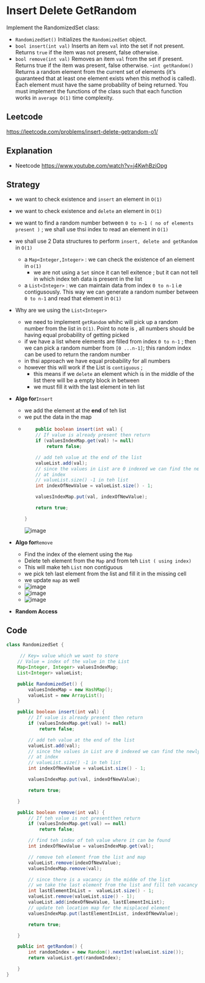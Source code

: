 # Insert Delete GetRandom

Implement the RandomizedSet class:

- `RandomizedSet()` Initializes the `RandomizedSet` object.
- `bool insert(int val)` Inserts an item `val` into the set if not present. Returns `true` if the item was not present, false otherwise.
- `bool remove(int val)` Removes an item `val` from the set if present. Returns true if the item was present, false otherwise.
-`int getRandom()` Returns a random element from the current set of elements (it's guaranteed that at least one element exists when this method is called). Each element must have the same probability of being returned.
You must implement the functions of the class such that each function works in `average O(1)` time complexity.

## Leetcode 
https://leetcode.com/problems/insert-delete-getrandom-o1/

## Explanation 
- Neetcode https://www.youtube.com/watch?v=j4KwhBziOpg

## Strategy 

- we want to check existence and `insert` an element in `O(1)`
- we want to check existence and `delete` an element in `O(1)`
- we want to find a random number between `0 to n-1 ( no of elements present )` ;  we shall use thsi index to read an element in `O(1)`


- we shall use 2 Data structures to perform `insert, delete and getRandom` in `O(1)` 
  - a `Map<Integer,Integer>` : we can check the existence of an element in `o(1)`
     - we are not using a `Set` since it can tell exitence ; but it can not tell in which index teh data is present in the list 
  - a `List<Integer>` : we can maintain data from index `0 to n-1` i.e contigusously. This way we can generate a random number between `0 to n-1` and read that element in `O(1)`

- Why are we using the `List<Integer>`
  - we need to implement `getRandom` whihc will pick up a random number from the list in `O(1)`. Point to note is , all numbers should be having equal probability of getting picked
  - if we have a list where elements are filled from index `0 to n-1` ; then we can pick a random number from `[0 ...n-1]`; this random index can be used to return the random number 
  - in thsi approach we have equal probability for all numbers 
  - however this will work if the List is `contiguous` ; 
    - this means if we `delete` an element which is in the middle of the list there will be a empty block in between 
    - we must fill it with the last element in teh list 

- **Algo for**`Insert`
  - we add the element at the **end** of teh list 
  - we put the data in the map 
  - ````java
    	public boolean insert(int val) {
		// If value is already present then return 
		if (valuesIndexMap.get(val) != null)
			return false;

		// add teh value at the end of the list
		valueList.add(val);
		// since the values in List are 0 indexed we can find the newly inserted valie
		// at index
		// valueList.size() -1 in teh list
		int indexOfNewValue = valueList.size() - 1;

		valuesIndexMap.put(val, indexOfNewValue);

		return true;

	}
    ````
    ![image](https://user-images.githubusercontent.com/8110582/178323938-1527c1bb-8067-47ed-8034-455b82b9711b.png)

- **Algo for**`Remove` 
  - Find the index of the element using the `Map`
  - Delete teh element from the `Map` and from teh `List ( using index)`
  - This will make teh `List` non contiguous 
  - we pick teh last element from the list and fill it in the missing cell 
  - we update `map` as well
  - ![image](https://user-images.githubusercontent.com/8110582/178324000-ecf32ddf-aea5-49fe-a706-af31388a4767.png)
  - ![image](https://user-images.githubusercontent.com/8110582/178324036-88828a45-1d8b-4481-95e2-be35d4284696.png)
  - ![image](https://user-images.githubusercontent.com/8110582/178324082-1b8a72c3-c1b6-4d8c-bb5d-6890487c8055.png)

- **Random Access** 


## Code
````java
class RandomizedSet {
    
     // Key= value which we want to store
	// Value = index of the value in the List
	Map<Integer, Integer> valuesIndexMap;
	List<Integer> valueList;

	public RandomizedSet() {
		valuesIndexMap = new HashMap();
		valueList = new ArrayList();
	}

	public boolean insert(int val) {
		// If value is already present then return 
		if (valuesIndexMap.get(val) != null)
			return false;

		// add teh value at the end of the list
		valueList.add(val);
		// since the values in List are 0 indexed we can find the newly inserted valie
		// at index
		// valueList.size() -1 in teh list
		int indexOfNewValue = valueList.size() - 1;

		valuesIndexMap.put(val, indexOfNewValue);

		return true;

	}

	public boolean remove(int val) {
		// If teh value is not presentthen return 
		if (valuesIndexMap.get(val) == null)
			return false;

		// find teh index of teh value where it can be found
		int indexOfNewValue = valuesIndexMap.get(val);

		// remove teh element from the list and map
		valueList.remove(indexOfNewValue);
		valuesIndexMap.remove(val);

		// since there is a vacancy in the midde of the list
		// we take the last element from the list and fill teh vacancy
		int lastElementInList =  valueList.size() - 1;
		valueList.remove(valueList.size() - 1);
		valueList.add(indexOfNewValue, lastElementInList);
		// update teh location map for the misplaced element
		valuesIndexMap.put(lastElementInList, indexOfNewValue);

		return true;

	}

	public int getRandom() {
		int randomIndex = new Random().nextInt(valueList.size());
		return valueList.get(randomIndex);

	}
}
````
